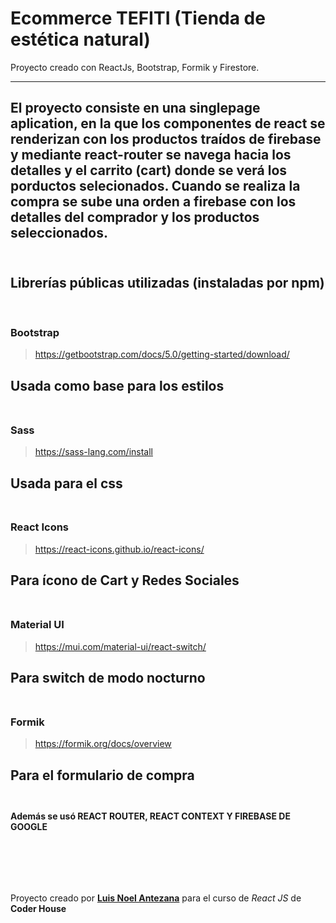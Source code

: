 
# Ecommerce TEFITI (Tienda de estética natural)
Proyecto creado con ReactJs, Bootstrap, Formik y Firestore.
<br/>

---
El proyecto consiste en una singlepage aplication, en la que los componentes de react se renderizan con los productos traídos de firebase y mediante react-router se navega hacia los detalles y el carrito (cart) donde se verá los porductos selecionados. Cuando se realiza la compra se sube una orden a firebase con los detalles del comprador y los productos seleccionados.
<br/><br/>
---
## Librerías públicas utilizadas (instaladas por npm)

<br/>

### Bootstrap
  >  https://getbootstrap.com/docs/5.0/getting-started/download/

Usada como base para los estilos
<br/><br/>
---
### Sass 
  >  https://sass-lang.com/install

Usada para el css
<br/><br/>
---
### React Icons 
  >  https://react-icons.github.io/react-icons/

Para ícono de Cart y Redes Sociales
<br/><br/>
---
### Material UI
  >  https://mui.com/material-ui/react-switch/

Para switch de modo nocturno
<br/><br/>
---
### Formik
  >  https://formik.org/docs/overview

Para el formulario de compra
<br/><br/>
---
#### Además se usó REACT ROUTER, REACT CONTEXT Y FIREBASE DE GOOGLE
<br/><br/>
---

Proyecto creado por [**Luis Noel Antezana**](mailto:luisnoel_00@hotmail.com) para el curso de *React JS* de **Coder House**